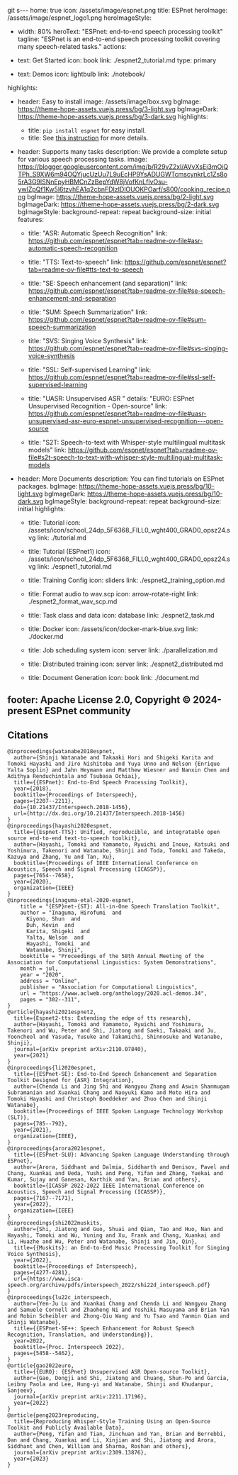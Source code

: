 git s---
home: true
icon: /assets/image/espnet.png
title: ESPnet
heroImage: /assets/image/espnet_logo1.png
heroImageStyle:
  - width: 80%
heroText: "ESPnet: end-to-end speech processing toolkit"
tagline: "ESPnet is an end-to-end speech processing toolkit covering many speech-related tasks."
actions:
  - text: Get Started
    icon: book
    link: ./espnet2_tutorial.md
    type: primary

  - text: Demos
    icon: lightbulb
    link: ./notebook/


highlights:
  - header: Easy to install
    image: /assets/image/box.svg
    bgImage: https://theme-hope-assets.vuejs.press/bg/3-light.svg
    bgImageDark: https://theme-hope-assets.vuejs.press/bg/3-dark.svg
    highlights:
      - title: <code>pip install espnet</code> for easy install.
      - title: See <a href="./installation.md">this instruction</a> for more details.

  - header: Supports many tasks
    description: We provide a complete setup for various speech processing tasks.
    image: https://blogger.googleusercontent.com/img/b/R29vZ2xl/AVvXsEj3mOiQTPh_S9XW6m94OQYjucUzUu7L9uEcHP9YsADUGWTcmscynkrLc1Zs8o5rA3G9lSNnEpyHBMCnZzBepYdW8jVofKnLflvOsu-ywIZpQf1Kw5l6tzvhEA1q2cbnFDIzIDlOUOKPOarf/s800/cooking_recipe.png
    bgImage: https://theme-hope-assets.vuejs.press/bg/2-light.svg
    bgImageDark: https://theme-hope-assets.vuejs.press/bg/2-dark.svg
    bgImageStyle:
      background-repeat: repeat
      background-size: initial
    features:
      - title: "ASR: Automatic Speech Recognition"
        link: https://github.com/espnet/espnet?tab=readme-ov-file#asr-automatic-speech-recognition

      - title: "TTS: Text-to-speech"
        link: https://github.com/espnet/espnet?tab=readme-ov-file#tts-text-to-speech

      - title: "SE: Speech enhancement (and separation)"
        link: https://github.com/espnet/espnet?tab=readme-ov-file#se-speech-enhancement-and-separation

      - title: "SUM: Speech Summarization"
        link: https://github.com/espnet/espnet?tab=readme-ov-file#sum-speech-summarization

      - title: "SVS: Singing Voice Synthesis"
        link: https://github.com/espnet/espnet?tab=readme-ov-file#svs-singing-voice-synthesis

      - title: "SSL: Self-supervised Learning"
        link: https://github.com/espnet/espnet?tab=readme-ov-file#ssl-self-supervised-learning

      - title: "UASR: Unsupervised ASR "
        details: "EURO: ESPnet Unsupervised Recognition - Open-source"
        link: https://github.com/espnet/espnet?tab=readme-ov-file#uasr-unsupervised-asr-euro-espnet-unsupervised-recognition---open-source

      - title: "S2T: Speech-to-text with Whisper-style multilingual   multitask models"
        link: https://github.com/espnet/espnet?tab=readme-ov-file#s2t-speech-to-text-with-whisper-style-multilingual-multitask-models

  - header: More Documents
    description: You can find tutorials on ESPnet packages.
    bgImage: https://theme-hope-assets.vuejs.press/bg/10-light.svg
    bgImageDark: https://theme-hope-assets.vuejs.press/bg/10-dark.svg
    bgImageStyle:
      background-repeat: repeat
      background-size: initial
    highlights:
      - title: Tutorial
        icon: /assets/icon/school_24dp_5F6368_FILL0_wght400_GRAD0_opsz24.svg
        link: ./tutorial.md

      - title: Tutorial (ESPnet1)
        icon: /assets/icon/school_24dp_5F6368_FILL0_wght400_GRAD0_opsz24.svg
        link: ./espnet1_tutorial.md

      - title: Training Config
        icon: sliders
        link: ./espnet2_training_option.md

      - title: Format audio to wav.scp
        icon: arrow-rotate-right
        link: ./espnet2_format_wav_scp.md

      - title: Task class and data
        icon: database
        link: ./espnet2_task.md

      - title: Docker
        icon: /assets/icon/docker-mark-blue.svg
        link: ./docker.md

      - title: Job scheduling system
        icon: server
        link: ./parallelization.md

      - title: Distributed training
        icon: server
        link: ./espnet2_distributed.md

      - title: Document Generation
        icon: book
        link: ./document.md

footer: Apache License 2.0, Copyright © 2024-present ESPnet community
---

## Citations

```
@inproceedings{watanabe2018espnet,
  author={Shinji Watanabe and Takaaki Hori and Shigeki Karita and Tomoki Hayashi and Jiro Nishitoba and Yuya Unno and Nelson {Enrique Yalta Soplin} and Jahn Heymann and Matthew Wiesner and Nanxin Chen and Adithya Renduchintala and Tsubasa Ochiai},
  title={{ESPnet}: End-to-End Speech Processing Toolkit},
  year={2018},
  booktitle={Proceedings of Interspeech},
  pages={2207--2211},
  doi={10.21437/Interspeech.2018-1456},
  url={http://dx.doi.org/10.21437/Interspeech.2018-1456}
}
@inproceedings{hayashi2020espnet,
  title={{Espnet-TTS}: Unified, reproducible, and integratable open source end-to-end text-to-speech toolkit},
  author={Hayashi, Tomoki and Yamamoto, Ryuichi and Inoue, Katsuki and Yoshimura, Takenori and Watanabe, Shinji and Toda, Tomoki and Takeda, Kazuya and Zhang, Yu and Tan, Xu},
  booktitle={Proceedings of IEEE International Conference on Acoustics, Speech and Signal Processing (ICASSP)},
  pages={7654--7658},
  year={2020},
  organization={IEEE}
}
@inproceedings{inaguma-etal-2020-espnet,
    title = "{ESP}net-{ST}: All-in-One Speech Translation Toolkit",
    author = "Inaguma, Hirofumi  and
      Kiyono, Shun  and
      Duh, Kevin  and
      Karita, Shigeki  and
      Yalta, Nelson  and
      Hayashi, Tomoki  and
      Watanabe, Shinji",
    booktitle = "Proceedings of the 58th Annual Meeting of the Association for Computational Linguistics: System Demonstrations",
    month = jul,
    year = "2020",
    address = "Online",
    publisher = "Association for Computational Linguistics",
    url = "https://www.aclweb.org/anthology/2020.acl-demos.34",
    pages = "302--311",
}
@article{hayashi2021espnet2,
  title={Espnet2-tts: Extending the edge of tts research},
  author={Hayashi, Tomoki and Yamamoto, Ryuichi and Yoshimura, Takenori and Wu, Peter and Shi, Jiatong and Saeki, Takaaki and Ju, Yooncheol and Yasuda, Yusuke and Takamichi, Shinnosuke and Watanabe, Shinji},
  journal={arXiv preprint arXiv:2110.07840},
  year={2021}
}
@inproceedings{li2020espnet,
  title={{ESPnet-SE}: End-to-End Speech Enhancement and Separation Toolkit Designed for {ASR} Integration},
  author={Chenda Li and Jing Shi and Wangyou Zhang and Aswin Shanmugam Subramanian and Xuankai Chang and Naoyuki Kamo and Moto Hira and Tomoki Hayashi and Christoph Boeddeker and Zhuo Chen and Shinji Watanabe},
  booktitle={Proceedings of IEEE Spoken Language Technology Workshop (SLT)},
  pages={785--792},
  year={2021},
  organization={IEEE},
}
@inproceedings{arora2021espnet,
  title={{ESPnet-SLU}: Advancing Spoken Language Understanding through ESPnet},
  author={Arora, Siddhant and Dalmia, Siddharth and Denisov, Pavel and Chang, Xuankai and Ueda, Yushi and Peng, Yifan and Zhang, Yuekai and Kumar, Sujay and Ganesan, Karthik and Yan, Brian and others},
  booktitle={ICASSP 2022-2022 IEEE International Conference on Acoustics, Speech and Signal Processing (ICASSP)},
  pages={7167--7171},
  year={2022},
  organization={IEEE}
}
@inproceedings{shi2022muskits,
  author={Shi, Jiatong and Guo, Shuai and Qian, Tao and Huo, Nan and Hayashi, Tomoki and Wu, Yuning and Xu, Frank and Chang, Xuankai and Li, Huazhe and Wu, Peter and Watanabe, Shinji and Jin, Qin},
  title={{Muskits}: an End-to-End Music Processing Toolkit for Singing Voice Synthesis},
  year={2022},
  booktitle={Proceedings of Interspeech},
  pages={4277-4281},
  url={https://www.isca-speech.org/archive/pdfs/interspeech_2022/shi22d_interspeech.pdf}
}
@inproceedings{lu22c_interspeech,
  author={Yen-Ju Lu and Xuankai Chang and Chenda Li and Wangyou Zhang and Samuele Cornell and Zhaoheng Ni and Yoshiki Masuyama and Brian Yan and Robin Scheibler and Zhong-Qiu Wang and Yu Tsao and Yanmin Qian and Shinji Watanabe},
  title={{ESPnet-SE++: Speech Enhancement for Robust Speech Recognition, Translation, and Understanding}},
  year=2022,
  booktitle={Proc. Interspeech 2022},
  pages={5458--5462},
}
@article{gao2022euro,
  title={{EURO}: {ESPnet} Unsupervised ASR Open-source Toolkit},
  author={Gao, Dongji and Shi, Jiatong and Chuang, Shun-Po and Garcia, Leibny Paola and Lee, Hung-yi and Watanabe, Shinji and Khudanpur, Sanjeev},
  journal={arXiv preprint arXiv:2211.17196},
  year={2022}
}
@article{peng2023reproducing,
  title={Reproducing Whisper-Style Training Using an Open-Source Toolkit and Publicly Available Data},
  author={Peng, Yifan and Tian, Jinchuan and Yan, Brian and Berrebbi, Dan and Chang, Xuankai and Li, Xinjian and Shi, Jiatong and Arora, Siddhant and Chen, William and Sharma, Roshan and others},
  journal={arXiv preprint arXiv:2309.13876},
  year={2023}
}
```